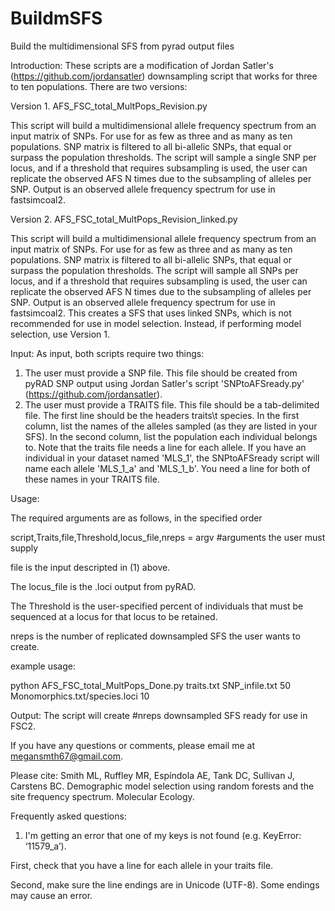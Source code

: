 # BuildmSFS
Build the multidimensional SFS from pyrad output files

Introduction:
These scripts are a modification of Jordan Satler's (https://github.com/jordansatler) downsampling script that works for three to ten populations. There are two versions: 

Version 1. AFS_FSC_total_MultPops_Revision.py

This script will build a multidimensional allele frequency spectrum from an input 
matrix of SNPs. For use for as few as three and as many as ten populations. SNP matrix is 
filtered to all bi-allelic SNPs, that equal or surpass the population 
thresholds. The script will sample a single SNP per locus, and if a threshold that requires
subsampling is used, the user can replicate the observed AFS N times 
due to the subsampling of alleles per SNP. Output is an observed allele 
frequency spectrum for use in fastsimcoal2.

Version 2. AFS_FSC_total_MultPops_Revision_linked.py

This script will build a multidimensional allele frequency spectrum from an input 
matrix of SNPs. For use for as few as three and as many as ten populations. SNP matrix is 
filtered to all bi-allelic SNPs, that equal or surpass the population 
thresholds. The script will sample all SNPs per locus, and if a threshold that requires
subsampling is used, the user can replicate the observed AFS N times 
due to the subsampling of alleles per SNP. Output is an observed allele 
frequency spectrum for use in fastsimcoal2. This creates a SFS that uses linked SNPs, which is not recommended
for use in model selection. Instead, if performing model selection, use Version 1.

Input: 
As input, both scripts require two things: 
1.  The user must provide a SNP file. This file should be created from pyRAD SNP output using
    Jordan Satler's script 'SNPtoAFSready.py' (https://github.com/jordansatler).
2.  The user must provide a TRAITS file. This file should be a tab-delimited file. The
    first line should be the headers traits\t species. In the first column, list the names
    of the alleles sampled (as they are listed in your SFS). In the second column, 
    list the population each individual belongs to.  Note that the traits file needs a line for each allele. 
    If you have an individual in your dataset named 'MLS_1', the SNPtoAFSready script will name each allele 
    'MLS_1_a' and 'MLS_1_b'. You need a line for both of these names in your TRAITS file.

Usage: 

The required arguments are as follows, in the specified order

script,Traits,file,Threshold,locus_file,nreps = argv #arguments the user must supply

file is the input descripted in (1) above.

The locus_file is the .loci output from pyRAD.

The Threshold is the user-specified percent of individuals that must be sequenced at a locus for that locus to be retained.

nreps is the number of replicated downsampled SFS the user wants to create.

example usage:

python AFS_FSC_total_MultPops_Done.py traits.txt SNP_infile.txt 50 Monomorphics.txt/species.loci 10 

Output: 
The script will create #nreps downsampled SFS ready for use in FSC2.

If you have any questions or comments, please email me at megansmth67@gmail.com.

Please cite: Smith ML, Ruffley MR, Espíndola AE, Tank DC, Sullivan J, Carstens BC. Demographic model selection using random forests and the site frequency spectrum. Molecular Ecology.

Frequently asked questions: 

1. I'm getting an error that one of my keys is not found (e.g. KeyError: ‘11579_a’). 

First, check that you have a line for each allele in your traits file. 

Second, make sure the line endings are in Unicode (UTF-8). Some endings may cause an error.
